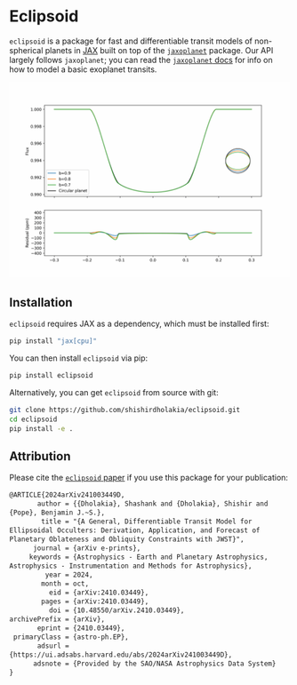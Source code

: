 # Eclipsoid

`eclipsoid` is a package for fast and differentiable transit models of non-spherical planets in [JAX](https://docs.jax.dev/en/latest/) built on top of the [`jaxoplanet`](https://jax.exoplanet.codes/en/latest/) package. Our API largely follows `jaxoplanet`; you can read the [`jaxoplanet` docs](https://jax.exoplanet.codes/en/latest/) for info on how to model a basic exoplanet transits.

![](three_oblateness.gif)


## Installation

`eclipsoid` requires JAX as a dependency, which must be installed first:
```bash
pip install "jax[cpu]"
```

You can then install `eclipsoid` via pip:
```bash
pip install eclipsoid
```

Alternatively, you can get `eclipsoid` from source with git:
```bash
git clone https://github.com/shishirdholakia/eclipsoid.git
cd eclipsoid
pip install -e .
```
## Attribution

Please cite the [`eclipsoid` paper](https://arxiv.org/abs/2410.03449) if you use this package for your publication:
```
@ARTICLE{2024arXiv241003449D,
       author = {{Dholakia}, Shashank and {Dholakia}, Shishir and {Pope}, Benjamin J.~S.},
        title = "{A General, Differentiable Transit Model for Ellipsoidal Occulters: Derivation, Application, and Forecast of Planetary Oblateness and Obliquity Constraints with JWST}",
      journal = {arXiv e-prints},
     keywords = {Astrophysics - Earth and Planetary Astrophysics, Astrophysics - Instrumentation and Methods for Astrophysics},
         year = 2024,
        month = oct,
          eid = {arXiv:2410.03449},
        pages = {arXiv:2410.03449},
          doi = {10.48550/arXiv.2410.03449},
archivePrefix = {arXiv},
       eprint = {2410.03449},
 primaryClass = {astro-ph.EP},
       adsurl = {https://ui.adsabs.harvard.edu/abs/2024arXiv241003449D},
      adsnote = {Provided by the SAO/NASA Astrophysics Data System}
}
```
